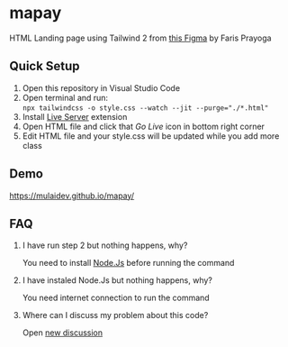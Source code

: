 # mapay

HTML Landing page using Tailwind 2 from [this Figma](https://www.figma.com/file/0dH2XtgZ0d1psBQzeHZtSo/Web-Exploration-Copy?node-id=234%3A136) by Faris Prayoga

## Quick Setup

1. Open this repository in Visual Studio Code
2. Open terminal and run: <br> `npx tailwindcss -o style.css --watch --jit --purge="./*.html"`
3. Install [Live Server](https://marketplace.visualstudio.com/items?itemName=ritwickdey.LiveServer) extension
4. Open HTML file and click that *Go Live* icon in bottom right corner
5. Edit HTML file and your style.css will be updated while you add more class

## Demo

https://mulaidev.github.io/mapay/

## FAQ

1. I have run step 2 but nothing happens, why?

    You need to install [Node.Js](https://nodejs.org/en/download/) before running the command

2. I have instaled Node.Js but nothing happens, why?

    You need internet connection to run the command

3. Where can I discuss my problem about this code?

    Open [new discussion](https://github.com/mulaidev/mapay/discussions/new)